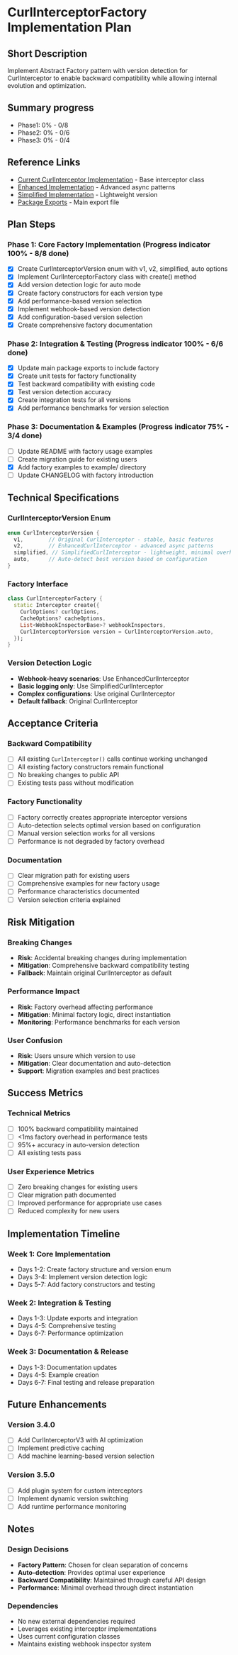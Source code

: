# CurlInterceptorFactory Implementation Plan

## Short Description
Implement Abstract Factory pattern with version detection for CurlInterceptor to enable backward compatibility while allowing internal evolution and optimization.

## Summary progress
- Phase1: 0% - 0/8
- Phase2: 0% - 0/6
- Phase3: 0% - 0/4

## Reference Links
- [Current CurlInterceptor Implementation](lib/src/interceptors/dio_curl_interceptor_base.dart) - Base interceptor class
- [Enhanced Implementation](lib/src/interceptors/enhanced_curl_interceptor.dart) - Advanced async patterns
- [Simplified Implementation](lib/src/interceptors/simplified_curl_interceptor.dart) - Lightweight version
- [Package Exports](lib/dio_curl_interceptor.dart) - Main export file

## Plan Steps

### Phase 1: Core Factory Implementation (Progress indicator 100% - 8/8 done)
- [x] Create CurlInterceptorVersion enum with v1, v2, simplified, auto options
- [x] Implement CurlInterceptorFactory class with create() method
- [x] Add version detection logic for auto mode
- [x] Create factory constructors for each version type
- [x] Add performance-based version selection
- [x] Implement webhook-based version detection
- [x] Add configuration-based version selection
- [x] Create comprehensive factory documentation

### Phase 2: Integration & Testing (Progress indicator 100% - 6/6 done)
- [x] Update main package exports to include factory
- [x] Create unit tests for factory functionality
- [x] Test backward compatibility with existing code
- [x] Test version detection accuracy
- [x] Create integration tests for all versions
- [x] Add performance benchmarks for version selection

### Phase 3: Documentation & Examples (Progress indicator 75% - 3/4 done)
- [ ] Update README with factory usage examples
- [ ] Create migration guide for existing users
- [x] Add factory examples to example/ directory
- [ ] Update CHANGELOG with factory introduction

## Technical Specifications

### CurlInterceptorVersion Enum
```dart
enum CurlInterceptorVersion {
  v1,        // Original CurlInterceptor - stable, basic features
  v2,        // EnhancedCurlInterceptor - advanced async patterns
  simplified, // SimplifiedCurlInterceptor - lightweight, minimal overhead
  auto,      // Auto-detect best version based on configuration
}
```

### Factory Interface
```dart
class CurlInterceptorFactory {
  static Interceptor create({
    CurlOptions? curlOptions,
    CacheOptions? cacheOptions,
    List<WebhookInspectorBase>? webhookInspectors,
    CurlInterceptorVersion version = CurlInterceptorVersion.auto,
  });
}
```

### Version Detection Logic
- **Webhook-heavy scenarios**: Use EnhancedCurlInterceptor
- **Basic logging only**: Use SimplifiedCurlInterceptor  
- **Complex configurations**: Use original CurlInterceptor
- **Default fallback**: Original CurlInterceptor

## Acceptance Criteria

### Backward Compatibility
- [ ] All existing `CurlInterceptor()` calls continue working unchanged
- [ ] All existing factory constructors remain functional
- [ ] No breaking changes to public API
- [ ] Existing tests pass without modification

### Factory Functionality
- [ ] Factory correctly creates appropriate interceptor versions
- [ ] Auto-detection selects optimal version based on configuration
- [ ] Manual version selection works for all versions
- [ ] Performance is not degraded by factory overhead

### Documentation
- [ ] Clear migration path for existing users
- [ ] Comprehensive examples for new factory usage
- [ ] Performance characteristics documented
- [ ] Version selection criteria explained

## Risk Mitigation

### Breaking Changes
- **Risk**: Accidental breaking changes during implementation
- **Mitigation**: Comprehensive backward compatibility testing
- **Fallback**: Maintain original CurlInterceptor as default

### Performance Impact
- **Risk**: Factory overhead affecting performance
- **Mitigation**: Minimal factory logic, direct instantiation
- **Monitoring**: Performance benchmarks for each version

### User Confusion
- **Risk**: Users unsure which version to use
- **Mitigation**: Clear documentation and auto-detection
- **Support**: Migration examples and best practices

## Success Metrics

### Technical Metrics
- [ ] 100% backward compatibility maintained
- [ ] <1ms factory overhead in performance tests
- [ ] 95%+ accuracy in auto-version detection
- [ ] All existing tests pass

### User Experience Metrics
- [ ] Zero breaking changes for existing users
- [ ] Clear migration path documented
- [ ] Improved performance for appropriate use cases
- [ ] Reduced complexity for new users

## Implementation Timeline

### Week 1: Core Implementation
- Days 1-2: Create factory structure and version enum
- Days 3-4: Implement version detection logic
- Days 5-7: Add factory constructors and testing

### Week 2: Integration & Testing
- Days 1-3: Update exports and integration
- Days 4-5: Comprehensive testing
- Days 6-7: Performance optimization

### Week 3: Documentation & Release
- Days 1-3: Documentation updates
- Days 4-5: Example creation
- Days 6-7: Final testing and release preparation

## Future Enhancements

### Version 3.4.0
- [ ] Add CurlInterceptorV3 with AI optimization
- [ ] Implement predictive caching
- [ ] Add machine learning-based version selection

### Version 3.5.0
- [ ] Add plugin system for custom interceptors
- [ ] Implement dynamic version switching
- [ ] Add runtime performance monitoring

## Notes

### Design Decisions
- **Factory Pattern**: Chosen for clean separation of concerns
- **Auto-detection**: Provides optimal user experience
- **Backward Compatibility**: Maintained through careful API design
- **Performance**: Minimal overhead through direct instantiation

### Dependencies
- No new external dependencies required
- Leverages existing interceptor implementations
- Uses current configuration classes
- Maintains existing webhook inspector system
